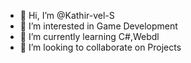 - 👋 Hi, I’m @Kathir-vel-S
- 👀 I’m interested in Game Development
- 🌱 I’m currently learning C#,Webdl
- 💞️ I’m looking to collaborate on Projects


<!---
Kathir-vel-S/Kathir-vel-S is a ✨ special ✨ repository because its `README.md` (this file) appears on your GitHub profile.
You can click the Preview link to take a look at your changes.
--->

